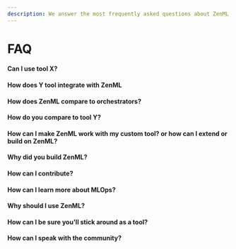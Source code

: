 ```yaml
---
description: We answer the most frequently asked questions about ZenML here
---
```


# FAQ

#### Can I use tool X?

#### How does Y tool integrate with ZenML

#### How does ZenML compare to orchestrators?

#### How do you compare to tool Y?

#### How can I make ZenML work with my custom tool? or how can I extend or build on ZenML?

#### Why did you build ZenML?

#### How can I contribute?

#### How can I learn more about MLOps?

#### Why should I use ZenML?

#### How can I be sure you'll stick around as a tool?

#### How can I speak with the community?
